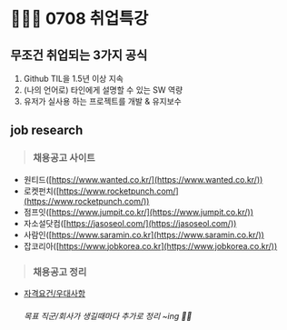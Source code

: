 # 👩🏻‍💻 0708 취업특강

## 무조건 취업되는 3가지 공식
1. Github TIL을 1.5년 이상 지속
2. (나의 언어로) 타인에게 설명할 수 있는 SW 역량
3. 유저가 실사용 하는 프로젝트를 개발 & 유지보수

## job research 
> ### 채용공고 사이트
  - 원티드([https://www.wanted.co.kr/](https://www.wanted.co.kr/))
- 로켓펀치([https://www.rocketpunch.com/](https://www.rocketpunch.com/))
- 점프잇([https://www.jumpit.co.kr/](https://www.jumpit.co.kr/))
- 자소설닷컴([https://jasoseol.com/](https://jasoseol.com/))
- 사람인([https://www.saramin.co.kr](https://www.saramin.co.kr/))
- 잡코리아([https://www.jobkorea.co.kr](https://www.jobkorea.co.kr/))
> ### 채용공고 정리
- [자격요건/우대사항](./research.md)
   ###### 목표 직군/회사가 생길때마다 추가로 정리 ~ing 💪🏻
